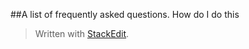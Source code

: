 
##A list of frequently asked questions.
How do I do this

> Written with [StackEdit](https://stackedit.io/).